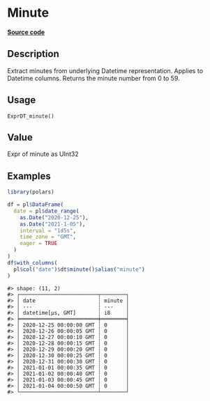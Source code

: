 

# Minute

[**Source code**](https://github.com/pola-rs/r-polars/tree/8387e0a88c6889e6449b053999aada405c241066/R/expr__datetime.R#L423)

## Description

Extract minutes from underlying Datetime representation. Applies to
Datetime columns. Returns the minute number from 0 to 59.

## Usage

<pre><code class='language-R'>ExprDT_minute()
</code></pre>

## Value

Expr of minute as UInt32

## Examples

``` r
library(polars)

df = pl$DataFrame(
  date = pl$date_range(
    as.Date("2020-12-25"),
    as.Date("2021-1-05"),
    interval = "1d5s",
    time_zone = "GMT",
    eager = TRUE
  )
)
df$with_columns(
  pl$col("date")$dt$minute()$alias("minute")
)
```

    #> shape: (11, 2)
    #> ┌─────────────────────────┬────────┐
    #> │ date                    ┆ minute │
    #> │ ---                     ┆ ---    │
    #> │ datetime[μs, GMT]       ┆ i8     │
    #> ╞═════════════════════════╪════════╡
    #> │ 2020-12-25 00:00:00 GMT ┆ 0      │
    #> │ 2020-12-26 00:00:05 GMT ┆ 0      │
    #> │ 2020-12-27 00:00:10 GMT ┆ 0      │
    #> │ 2020-12-28 00:00:15 GMT ┆ 0      │
    #> │ 2020-12-29 00:00:20 GMT ┆ 0      │
    #> │ 2020-12-30 00:00:25 GMT ┆ 0      │
    #> │ 2020-12-31 00:00:30 GMT ┆ 0      │
    #> │ 2021-01-01 00:00:35 GMT ┆ 0      │
    #> │ 2021-01-02 00:00:40 GMT ┆ 0      │
    #> │ 2021-01-03 00:00:45 GMT ┆ 0      │
    #> │ 2021-01-04 00:00:50 GMT ┆ 0      │
    #> └─────────────────────────┴────────┘
